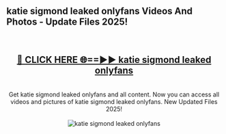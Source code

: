 <h2>katie sigmond leaked onlyfans Videos And Photos - Update Files 2025!</h2>
<br>
<div align="center">
<h2><a href="https://linkcuts.com/hfmhzwbr" rel="nofollow">🔴 CLICK HERE 🌐==►► katie sigmond leaked onlyfans</a></h2>
<br>
Get katie sigmond leaked onlyfans and all content. Now you can access all videos and pictures of katie sigmond leaked onlyfans. New Updated Files 2025!
<br>
<br>
<a href="https://linkcuts.com/hfmhzwbr" rel="nofollow" data-target="animated-image.originalLink"><img src="https://i.ibb.co.com/WyWwxjT/player-gif2.gif" alt="katie sigmond leaked onlyfans" style="max-width: 100%; display: inline-block;" data-target="animated-image.originalImage"></a>
</div>
<br>